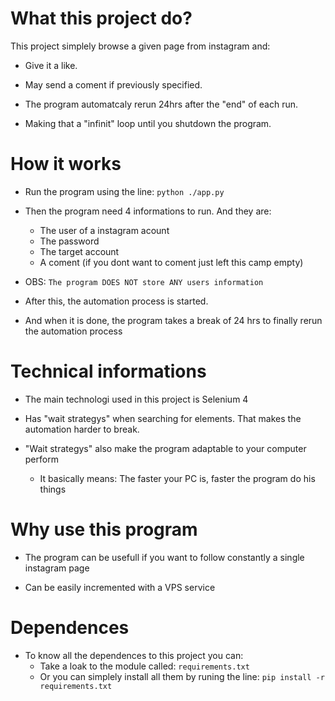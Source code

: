 # What this project do?
This project simplely browse a given page from instagram and:

- Give it a like.

- May send a coment if previously specified.

- The program automatcaly rerun 24hrs after the "end" of each run.

- Making that a "infinit" loop until you shutdown the program.

# How it works
- Run the program using the line: 
```python ./app.py```

- Then the program need 4 informations to run. And they are:

    - The user of a instagram acount
    - The password
    - The target account
    - A coment (if you dont want to coment just left this camp empty)
- OBS:
```The program DOES NOT store ANY users information```

- After this, the automation process is started.

- And when it is done, the program takes a break of 24 hrs to finally rerun the 
automation process

# Technical informations
- The main technologi used in this project is
Selenium 4

- Has "wait strategys" when searching for elements. That makes the automation
harder to break.

- "Wait strategys" also make the program adaptable to your computer perform

    - It basically means: The faster your PC is, faster the program do his things

# Why use this program
- The program can be usefull if you want to follow constantly a single instagram page

- Can be easily incremented with a VPS service

# Dependences

- To know all the dependences to this project you can:
    - Take a loak to the module called:
    ```requirements.txt```
    - Or you can simplely install all them by runing the line:
    ```pip install -r requirements.txt```
